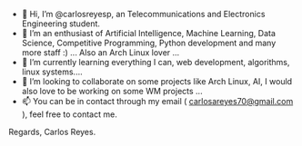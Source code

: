 - 👋 Hi, I’m @carlosreyesp, an Telecommunications and Electronics Engineering student.
- 👀 I’m an enthusiast of Artificial Intelligence, Machine Learning, Data Science, Competitive Programming, Python development and many more staff :) ... Also an Arch Linux lover ...
- 🌱 I’m currently learning everything I can, web development, algorithms, linux systems....
- 💞️ I’m looking to collaborate on some projects like Arch Linux, AI, I would also love to be working on some WM projects ...
- 📫 You can be in contact through my email ( carlosareyes70@gmail.com ), feel free to contact me.

Regards, Carlos Reyes.
<!---
CarlosReyesARCH/CarlosReyesARCH is a ✨ special ✨ repository because its `README.md` (this file) appears on your GitHub profile.
You can click the Preview link to take a look at your changes.
--->
